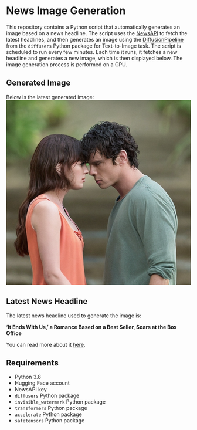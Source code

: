 # News Image Generation
This repository contains a Python script that automatically generates an image based on a news headline. The script uses the [NewsAPI](https://newsapi.org/) to fetch the latest headlines, and then generates an image using the [DiffusionPipeline](https://github.com/huggingface/diffusers) from the `diffusers` Python package for Text-to-Image task.
The script is scheduled to run every few minutes. Each time it runs, it fetches a new headline and generates a new image, which is then displayed below. The image generation process is performed on a GPU.

## Generated Image
Below is the latest generated image:
![Generated Image](image.png)

## Latest News Headline
The latest news headline used to generate the image is:

**‘It Ends With Us,’ a Romance Based on a Best Seller, Soars at the Box Office**

You can read more about it [here](https://news.google.com/rss/articles/CBMixgFBVV95cUxQZmtHaS0wU1pieHphMDR6YnF2bFpqcDBxSUswS0cwdTN1VFNEZGE5SVp3YVdmcTVzc2JmRUtuaDFkUzdzVURxUDBrQnZIbWZMRjMwNlJibWtwTFR1VEd3T3hXSEZYRDNDeXFNSjBPZkJyaHo0RVhhbmFXbFY5akdNbFVuVDhXX3h5Z05DX05tMld3YmZpQmY0WUcyUVoyWThwVGlTdFZsbktfb0U4SWRUUGNwc2ctZ2JSR2wwZkpRWktfS2Q1THc?oc=5).

## Requirements
- Python 3.8
- Hugging Face account
- NewsAPI key
- `diffusers` Python package
- `invisible_watermark` Python package
- `transformers` Python package
- `accelerate` Python package
- `safetensors` Python package
